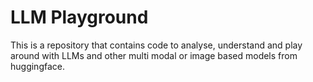 # LLM Playground
This is a repository that contains code to analyse, understand and play around with LLMs and other multi modal or image based models from huggingface.